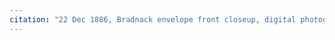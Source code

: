 ```yaml
---
citation: "22 Dec 1886, Bradnack envelope front closeup, digital photograph by Annie Doubleday published here with permission via personal correspondence 06 Feb 2023."
---
```



